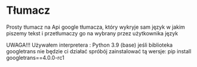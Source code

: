 # Tłumacz
Prosty tłumacz na Api google tłumacza, który wykryje sam język w jakim piszemy tekst i przetłumaczy go na wybrany przez użytkownika język

UWAGA!!!
Używałem interpretera : Python 3.9 (base)
jeśli biblioteka googletrans nie będzie ci działać spróbój zainstalować tą wersje:
pip install googletrans==4.0.0-rc1
